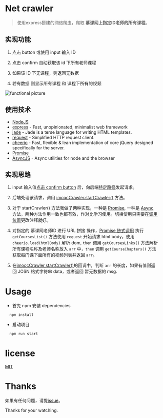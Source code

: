 
# Net crawler

> 使用express搭建的网络爬虫，爬取 **慕课网上指定ID老师的所有课程**。

## 实现功能

1. 点击 button 或使用 input 输入 ID

2. 点击 confirm 自动获取该 id 下所有老师课程

3. 如果该 ID 下无课程，则返回无数据

4. 若有数据 则显示所有课程 和 课程下所有的视频

![functional picture](https://github.com/GivingWu/givingwu.github.io/blob/master/images/imooc-net-crawler.gif "details operation")

## 使用技术

* [NodeJS](https://nodejs.org/)
* [express](https://www.npmjs.com/package/express) - Fast, unopinionated, minimalist web framework
* [jade](http://jadelang.net/) - Jade is a terse language for writing HTML templates.
* [request](https://www.npmjs.com/package/request) - Simplified HTTP request client.
* [cheerio](cheerio) - Fast, flexible & lean implementation of core jQuery designed specifically for the server.
* [Promise](https://developer.mozilla.org/en-US/docs/Web/JavaScript/Reference/Global_Objects/Promise)
* [AsyncJS](https://github.com/caolan/async) - Async utilities for node and the browser

## 实现思路

1. input 输入值[点击 confirm button](https://github.com/GivingWu/imooc-net-crawler/blob/master/public/scripts/index.js#L11) 后，向后端[特定路径](https://github.com/GivingWu/imooc-net-crawler/blob/master/routes/index.js#L13)发起请求。

2. 后端处理该请求，调用 [imoocCrawler.startCrawler()](https://github.com/GivingWu/imooc-net-crawler/blob/master/utils/imooc-crawler_Promise.js#L7) 方法。

3. 对于 startCrawler() 方法我做了两种实现，一种是 [Promise](https://github.com/GivingWu/imooc-net-crawler/blob/master/utils/imooc-crawler_Promise.js), 一种是 [Async](https://github.com/GivingWu/imooc-net-crawler/blob/master/utils/imooc-crawler_Async.js) 方法，两种方法作用一致也都有效，作对比学习使用。切换使用只需要在[调用位置](https://github.com/GivingWu/imooc-net-crawler/blob/master/routes/index.js#L4)更改注释就好。

3. 对指定的 慕课网老师ID 进行 URL 拼接 操作，[Promise 链式调用](https://github.com/GivingWu/imooc-net-crawler/blob/master/utils/imooc-crawler_Promise.js#L12) 执行 `getCoursesList()` 方法使用 `request` 开始请求 html body，使用 `cheerio.load(htmlBody)` 解析 dom, `then` 调用 `getCoursesLinks()` 方法解析所有课程名称及老师名称放入 `arr` 中，`then` 调用 `getCourseChapters()` 方法获取每门课下面所有的视频列表并返回 `arr`。

4. 在[imoocCrawler.startCrawler()](https://github.com/GivingWu/imooc-net-crawler/blob/master/routes/index.js#L14)的回调中，判断 `arr` 的长度，如果有值则返回 JOSN 格式字符串 data，或者返回 暂无数据的 msg.

# Usage

* 首先 npm 安装 dependencies

```
  npm install
```

* 启动项目

```
  npm run start
```

# license

[MIT](https://opensource.org/licenses/MIT)

# Thanks

如果有任何问题，请提[issue](https://github.com/GivingWu/imooc-net-crawler/issues)。

Thanks for your watching.
